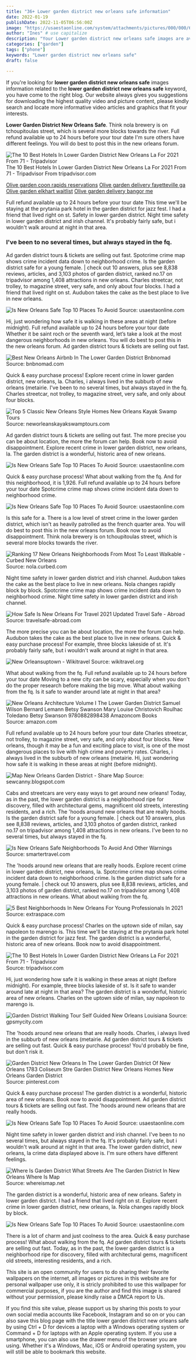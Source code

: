 ```yaml
---
title: "36+ Lower garden district new orleans safe information"
date: 2022-01-19
publishDate: 2022-11-05T06:56:00Z
image: "https://usaestaonline.com/system/attachments/pictures/000/000/648/original/The_Garden_District_New_Orleans_Map.jpg?1604957517"
author: "Ines" # use capitalize
description: "Your Lower garden district new orleans safe images are available. Lower garden district new orleans safe are a topic that is being searched for and liked by netizens now. You can Download the Lower garden district new orleans safe files here. Download all royalty-free images."
categories: ["garden"]
tags: ["phone"]
keywords: "Lower garden district new orleans safe"
draft: false

---
```


If you're looking for **lower garden district new orleans safe** images information related to the **lower garden district new orleans safe** keyword, you have come to the right  blog.  Our website always  gives you  suggestions  for downloading  the highest  quality video and picture  content, please kindly search and locate more informative video articles and graphics  that fit your interests.

**Lower Garden District New Orleans Safe**. Think nola brewery is on tchoupitoulas street, which is several more blocks towards the river. Full refund available up to 24 hours before your tour date I&#039;m sure others have different feelings. You will do best to post this in the new orleans forum.

![The 10 Best Hotels In Lower Garden District New Orleans La For 2021 From 71 - Tripadvisor](https://media-cdn.tripadvisor.com/media/photo-s/1d/47/cc/db/hotel-saint-vincent.jpg "The 10 Best Hotels In Lower Garden District New Orleans La For 2021 From 71 - Tripadvisor")
The 10 Best Hotels In Lower Garden District New Orleans La For 2021 From 71 - Tripadvisor From tripadvisor.com

[Olive garden coon rapids reservations](/olive-garden-coon-rapids-reservations/)
[Olive garden delivery fayetteville ga](/olive-garden-delivery-fayetteville-ga/)
[Olive garden elkhart waitlist](/olive-garden-elkhart-waitlist/)
[Olive garden delivery bangor me](/olive-garden-delivery-bangor-me/)

Full refund available up to 24 hours before your tour date This time we&#039;ll be staying at the prytania park hotel in the garden district for jazz fest. I had a friend that lived right on st. Safety in lower garden district. Night time safety in lower garden district and irish channel. It&#039;s probably fairly safe, but i wouldn&#039;t walk around at night in that area.

### I&#039;ve been to no several times, but always stayed in the fq.

Ad garden district tours &amp; tickets are selling out fast. Spotcrime crime map shows crime incident data down to neighborhood crime. Is the garden district safe for a young female. | check out 10 answers, plus see 8,838 reviews, articles, and 3,103 photos of garden district, ranked no.17 on tripadvisor among 1,408 attractions in new orleans. Charles streetcar, not trolley, to magazine street, very safe, and only about four blocks. I had a friend that lived right on st. Audubon takes the cake as the best place to live in new orleans.


![Is New Orleans Safe Top 10 Places To Avoid](https://usaestaonline.com/system/attachments/pictures/000/000/638/original/Central_City_New_Orleans_Map.jpg?1604957291 "Is New Orleans Safe Top 10 Places To Avoid")
Source: usaestaonline.com

Hi, just wondering how safe it is walking in these areas at night (before midnight). Full refund available up to 24 hours before your tour date Whether it be saint roch or the seventh ward, let’s take a look at the most dangerous neighborhoods in new orleans. You will do best to post this in the new orleans forum. Ad garden district tours &amp; tickets are selling out fast.

![Best New Orleans Airbnb In The Lower Garden District Bnbnomad](https://bnbnomad.com/wp-content/uploads/2019/03/New-Orleans-Airbnb_Front-Exterior-smaller.jpg "Best New Orleans Airbnb In The Lower Garden District Bnbnomad")
Source: bnbnomad.com

Quick &amp; easy purchase process! Explore recent crime in lower garden district, new orleans, la. Charles, i always lived in the subburb of new orleans (metairie. I&#039;ve been to no several times, but always stayed in the fq. Charles streetcar, not trolley, to magazine street, very safe, and only about four blocks.

![Top 5 Classic New Orleans Style Homes New Orleans Kayak Swamp Tours](https://fh-sites.imgix.net/sites/1764/2017/09/18192201/French-Quarter-History-Culture-Walking-Tour-image-4.jpg?auto=compress%2Cformat&amp;w=1000&amp;h=1000&amp;fit=max "Top 5 Classic New Orleans Style Homes New Orleans Kayak Swamp Tours")
Source: neworleanskayakswamptours.com

Ad garden district tours &amp; tickets are selling out fast. The more precise you can be about location, the more the forum can help. Book now to avoid disappointment. Explore recent crime in lower garden district, new orleans, la. The garden district is a wonderful, historic area of new orleans.

![Is New Orleans Safe Top 10 Places To Avoid](https://usaestaonline.com/system/posts/pictures/000/000/268/post/Top_Places_to_Avoid_in_New_Orleans.jpg?1604957613 "Is New Orleans Safe Top 10 Places To Avoid")
Source: usaestaonline.com

Quick &amp; easy purchase process! What about walking from the fq. And for this neighborhood, it is 1,926. Full refund available up to 24 hours before your tour date Spotcrime crime map shows crime incident data down to neighborhood crime.

![Is New Orleans Safe Top 10 Places To Avoid](https://usaestaonline.com/system/attachments/pictures/000/000/649/original/French_Quarter_New_Orleans_Map.jpg?1604957537 "Is New Orleans Safe Top 10 Places To Avoid")
Source: usaestaonline.com

Is this safe for a. There is a low level of street crime in the lower garden district, which isn&#039;t as heavily patrolled as the french quarter area. You will do best to post this in the new orleans forum. Book now to avoid disappointment. Think nola brewery is on tchoupitoulas street, which is several more blocks towards the river.

![Ranking 17 New Orleans Neighborhoods From Most To Least Walkable - Curbed New Orleans](https://cdn.vox-cdn.com/thumbor/MaIzWTFdBTVxdCx16BsC2JfE-YQ=/0x0:1000x667/1200x900/filters:focal(420x254:580x414):no_upscale()/cdn.vox-cdn.com/uploads/chorus_image/image/63992833/shutterstock_760644832.0.jpg "Ranking 17 New Orleans Neighborhoods From Most To Least Walkable - Curbed New Orleans")
Source: nola.curbed.com

Night time safety in lower garden district and irish channel. Audubon takes the cake as the best place to live in new orleans. Nola changes rapidly block by block. Spotcrime crime map shows crime incident data down to neighborhood crime. Night time safety in lower garden district and irish channel.

![How Safe Is New Orleans For Travel 2021 Updated Travel Safe - Abroad](https://www.travelsafe-abroad.com/wp-content/uploads/neworleans-1.jpg "How Safe Is New Orleans For Travel 2021 Updated Travel Safe - Abroad")
Source: travelsafe-abroad.com

The more precise you can be about location, the more the forum can help. Audubon takes the cake as the best place to live in new orleans. Quick &amp; easy purchase process! For example, three blocks lakeside of st. It&#039;s probably fairly safe, but i wouldn&#039;t walk around at night in that area.

![New Orleansuptown - Wikitravel](https://wikitravel.org/upload/shared//thumb/7/78/Uptown_New_Orleans_map.png/475px-Uptown_New_Orleans_map.png "New Orleansuptown - Wikitravel")
Source: wikitravel.org

What about walking from the fq. Full refund available up to 24 hours before your tour date Moving to a new city can be scary, especially when you don&#039;t do the proper research before making the big move. What about walking from the fq. Is it safe to wander around late at night in that area?

![New Orleans Architecture Volume I The Lower Garden District Samuel Wilson Bernard Lemann Betsy Swanson Mary Louise Christovich Roulhac Toledano Betsy Swanson 9780882898438 Amazoncom Books](https://images-na.ssl-images-amazon.com/images/I/51ZMQ3AJQGL._AC_UL600_SR600,600_.jpg "New Orleans Architecture Volume I The Lower Garden District Samuel Wilson Bernard Lemann Betsy Swanson Mary Louise Christovich Roulhac Toledano Betsy Swanson 9780882898438 Amazoncom Books")
Source: amazon.com

Full refund available up to 24 hours before your tour date Charles streetcar, not trolley, to magazine street, very safe, and only about four blocks. New orleans, though it may be a fun and exciting place to visit, is one of the most dangerous places to live with high crime and poverty rates. Charles, i always lived in the subburb of new orleans (metairie. Hi, just wondering how safe it is walking in these areas at night (before midnight).

![Map New Orleans Garden District - Share Map](https://d23xispzx43ico.cloudfront.net/wp-content/uploads/2011/07/Street-flooding.jpg "Map New Orleans Garden District - Share Map")
Source: sewcanny.blogspot.com

Cabs and streetcars are very easy ways to get around new orleans! Today, as in the past, the lower garden district is a neighborhood ripe for discovery, filled with architectural gems, magnificent old streets, interesting residents, and a rich. The &#039;hoods around new orleans that are really hoods. Is the garden district safe for a young female. | check out 10 answers, plus see 8,838 reviews, articles, and 3,103 photos of garden district, ranked no.17 on tripadvisor among 1,408 attractions in new orleans. I&#039;ve been to no several times, but always stayed in the fq.

![Is New Orleans Safe Neighborhoods To Avoid And Other Warnings](https://www.smartertravel.com/wp-content/uploads/2017/07/shutterstock_390717274-1400x500.jpg "Is New Orleans Safe Neighborhoods To Avoid And Other Warnings")
Source: smartertravel.com

The &#039;hoods around new orleans that are really hoods. Explore recent crime in lower garden district, new orleans, la. Spotcrime crime map shows crime incident data down to neighborhood crime. Is the garden district safe for a young female. | check out 10 answers, plus see 8,838 reviews, articles, and 3,103 photos of garden district, ranked no.17 on tripadvisor among 1,408 attractions in new orleans. What about walking from the fq.

![5 Best Neighborhoods In New Orleans For Young Professionals In 2021](https://www.extraspace.com/blog/wp-content/uploads/2021/06/best-neighborhoods-singles-yps-new-orleans-lower-garden-district.jpeg "5 Best Neighborhoods In New Orleans For Young Professionals In 2021")
Source: extraspace.com

Quick &amp; easy purchase process! Charles on the uptown side of milan, say napoleon to marengo is. This time we&#039;ll be staying at the prytania park hotel in the garden district for jazz fest. The garden district is a wonderful, historic area of new orleans. Book now to avoid disappointment.

![The 10 Best Hotels In Lower Garden District New Orleans La For 2021 From 71 - Tripadvisor](https://media-cdn.tripadvisor.com/media/photo-s/1d/47/cc/db/hotel-saint-vincent.jpg "The 10 Best Hotels In Lower Garden District New Orleans La For 2021 From 71 - Tripadvisor")
Source: tripadvisor.com

Hi, just wondering how safe it is walking in these areas at night (before midnight). For example, three blocks lakeside of st. Is it safe to wander around late at night in that area? The garden district is a wonderful, historic area of new orleans. Charles on the uptown side of milan, say napoleon to marengo is.

![Garden District Walking Tour Self Guided New Orleans Louisiana](https://www.gpsmycity.com/img/gd_cover/2529.jpg "Garden District Walking Tour Self Guided New Orleans Louisiana")
Source: gpsmycity.com

The &#039;hoods around new orleans that are really hoods. Charles, i always lived in the subburb of new orleans (metairie. Ad garden district tours &amp; tickets are selling out fast. Quick &amp; easy purchase process! You&#039;d probably be fine, but don&#039;t risk it.

![Garden District New Orleans In The Lower Garden District Of New Orleans 1783 Coliseum Stre Garden District New Orleans Homes New Orleans Garden District](https://i.pinimg.com/originals/c3/78/37/c37837f741778a1d9f36fc772cf2dbe2.jpg "Garden District New Orleans In The Lower Garden District Of New Orleans 1783 Coliseum Stre Garden District New Orleans Homes New Orleans Garden District")
Source: pinterest.com

Quick &amp; easy purchase process! The garden district is a wonderful, historic area of new orleans. Book now to avoid disappointment. Ad garden district tours &amp; tickets are selling out fast. The &#039;hoods around new orleans that are really hoods.

![Is New Orleans Safe Top 10 Places To Avoid](https://usaestaonline.com/system/attachments/pictures/000/000/637/original/Desire_New_Orleans_Map.jpg?1604957263 "Is New Orleans Safe Top 10 Places To Avoid")
Source: usaestaonline.com

Night time safety in lower garden district and irish channel. I&#039;ve been to no several times, but always stayed in the fq. It&#039;s probably fairly safe, but i wouldn&#039;t walk around at night in that area. The lower garden district, new orleans, la crime data displayed above is. I&#039;m sure others have different feelings.

![Where Is Garden District What Streets Are The Garden District In New Orleans Where Is Map](https://whereismap.net/wp-content/uploads/2020/03/Where-is-Garden-District-What-streets-are-the-Garden-District-in-New-Orleans.jpg "Where Is Garden District What Streets Are The Garden District In New Orleans Where Is Map")
Source: whereismap.net

The garden district is a wonderful, historic area of new orleans. Safety in lower garden district. I had a friend that lived right on st. Explore recent crime in lower garden district, new orleans, la. Nola changes rapidly block by block.

![Is New Orleans Safe Top 10 Places To Avoid](https://usaestaonline.com/system/attachments/pictures/000/000/648/original/The_Garden_District_New_Orleans_Map.jpg?1604957517 "Is New Orleans Safe Top 10 Places To Avoid")
Source: usaestaonline.com

There is a lot of charm and just coolness to the area. Quick &amp; easy purchase process! What about walking from the fq. Ad garden district tours &amp; tickets are selling out fast. Today, as in the past, the lower garden district is a neighborhood ripe for discovery, filled with architectural gems, magnificent old streets, interesting residents, and a rich.

This site is an open community for users to do sharing their favorite wallpapers on the internet, all images or pictures in this website are for personal wallpaper use only, it is stricly prohibited to use this wallpaper for commercial purposes, if you are the author and find this image is shared without your permission, please kindly raise a DMCA report to Us.

If you find this site value, please support us by sharing this posts to your own social media accounts like Facebook, Instagram and so on or you can also save this blog page with the title lower garden district new orleans safe by using Ctrl + D for devices a laptop with a Windows operating system or Command + D for laptops with an Apple operating system. If you use a smartphone, you can also use the drawer menu of the browser you are using. Whether it's a Windows, Mac, iOS or Android operating system, you will still be able to bookmark this website.
